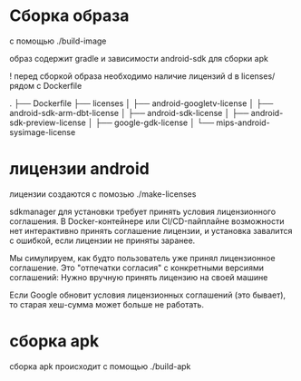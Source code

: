 # Сборка образа 
с помощью ./build-image

образ содержит gradle и зависимости android-sdk для сборки apk 

! перед сборкой образа необходимо наличие лицензий d в licenses/ рядом с Dockerfile 

.
├── Dockerfile
├── licenses
│   ├── android-googletv-license
│   ├── android-sdk-arm-dbt-license
│   ├── android-sdk-license
│   ├── android-sdk-preview-license
│   ├── google-gdk-license
│   └── mips-android-sysimage-license


# лицензии android

лицензии создаются с помозью ./make-licenses

sdkmanager для установки требует принять условия лицензионного соглашения. 
В Docker-контейнере или CI/CD-пайплайне возможности нет интерактивно принять соглашение лицензии, и установка завалится с ошибкой, если лицензии не приняты заранее.

Мы симулируем, как будто пользователь уже принял лицензионное соглашение. Это "отпечатки согласия" с конкретными версиями соглашений:
Нужно вручную принять лицензию на своей машине

Если Google обновит условия лицензионных соглашений (это бывает), то cтарая хеш-сумма может больше не работать.

# сборка apk

сборка apk происходит с помощью ./build-apk